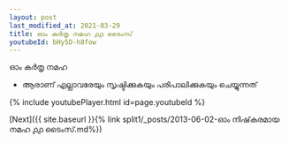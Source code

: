 ```yaml
---
layout: post
last_modified_at: 2021-03-29
title: ഓം കർതൃ നമഹ ൧൧ ടൈംസ്
youtubeId: bHy5D-h8fow
---
```

 
 
 ഓം കർതൃ നമഹ 
 
 -  ആരാണ് എല്ലാവരേയും സൃഷ്ടിക്കുകയും പരിപാലിക്കുകയും ചെയ്യുന്നത് 
 
  
 
  
 
 
 
 
 
 


{% include youtubePlayer.html id=page.youtubeId %}
 
[Next]({{ site.baseurl }}{% link  split1/_posts/2013-06-02-ഓം നിഷ്‌കരമായ നമഹ ൧൧ ടൈംസ്.md%})
 
